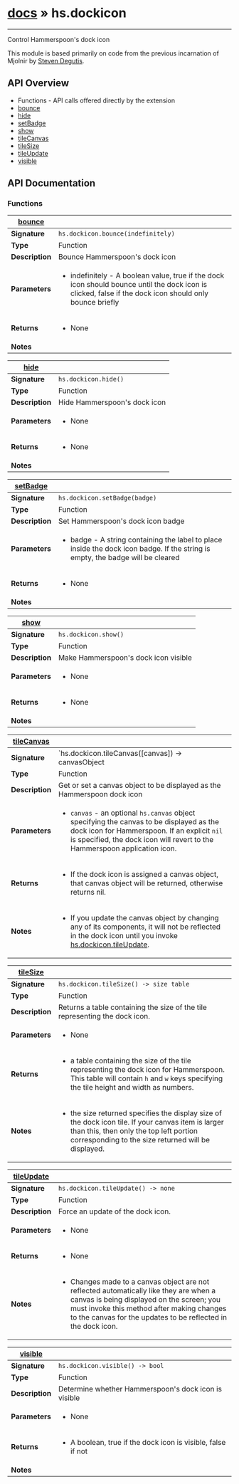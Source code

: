 # [docs](index.md) » hs.dockicon
---

Control Hammerspoon's dock icon

This module is based primarily on code from the previous incarnation of Mjolnir by [Steven Degutis](https://github.com/sdegutis/).

## API Overview
* Functions - API calls offered directly by the extension
 * [bounce](#bounce)
 * [hide](#hide)
 * [setBadge](#setBadge)
 * [show](#show)
 * [tileCanvas](#tileCanvas)
 * [tileSize](#tileSize)
 * [tileUpdate](#tileUpdate)
 * [visible](#visible)

## API Documentation

### Functions

| [bounce](#bounce)         |                                                                                     |
| --------------------------------------------|-------------------------------------------------------------------------------------|
| **Signature**                               | `hs.dockicon.bounce(indefinitely)`                                                                    |
| **Type**                                    | Function                                                                     |
| **Description**                             | Bounce Hammerspoon's dock icon                                                                     |
| **Parameters**                              | <ul><li>indefinitely - A boolean value, true if the dock icon should bounce until the dock icon is clicked, false if the dock icon should only bounce briefly</li></ul> |
| **Returns**                                 | <ul><li>None</li></ul>          |
| **Notes**                                   | <ul></ul>                |

| [hide](#hide)         |                                                                                     |
| --------------------------------------------|-------------------------------------------------------------------------------------|
| **Signature**                               | `hs.dockicon.hide()`                                                                    |
| **Type**                                    | Function                                                                     |
| **Description**                             | Hide Hammerspoon's dock icon                                                                     |
| **Parameters**                              | <ul><li>None</li></ul> |
| **Returns**                                 | <ul><li>None</li></ul>          |
| **Notes**                                   | <ul></ul>                |

| [setBadge](#setBadge)         |                                                                                     |
| --------------------------------------------|-------------------------------------------------------------------------------------|
| **Signature**                               | `hs.dockicon.setBadge(badge)`                                                                    |
| **Type**                                    | Function                                                                     |
| **Description**                             | Set Hammerspoon's dock icon badge                                                                     |
| **Parameters**                              | <ul><li>badge - A string containing the label to place inside the dock icon badge. If the string is empty, the badge will be cleared</li></ul> |
| **Returns**                                 | <ul><li>None</li></ul>          |
| **Notes**                                   | <ul></ul>                |

| [show](#show)         |                                                                                     |
| --------------------------------------------|-------------------------------------------------------------------------------------|
| **Signature**                               | `hs.dockicon.show()`                                                                    |
| **Type**                                    | Function                                                                     |
| **Description**                             | Make Hammerspoon's dock icon visible                                                                     |
| **Parameters**                              | <ul><li>None</li></ul> |
| **Returns**                                 | <ul><li>None</li></ul>          |
| **Notes**                                   | <ul></ul>                |

| [tileCanvas](#tileCanvas)         |                                                                                     |
| --------------------------------------------|-------------------------------------------------------------------------------------|
| **Signature**                               | `hs.dockicon.tileCanvas([canvas]) -> canvasObject | nil`                                                                    |
| **Type**                                    | Function                                                                     |
| **Description**                             | Get or set a canvas object to be displayed as the Hammerspoon dock icon                                                                     |
| **Parameters**                              | <ul><li>`canvas` - an optional `hs.canvas` object specifying the canvas to be displayed as the dock icon for Hammerspoon. If an explicit `nil` is specified, the dock icon will revert to the Hammerspoon application icon.</li></ul> |
| **Returns**                                 | <ul><li>If the dock icon is assigned a canvas object, that canvas object will be returned, otherwise returns nil.</li></ul>          |
| **Notes**                                   | <ul><li>If you update the canvas object by changing any of its components, it will not be reflected in the dock icon until you invoke [hs.dockicon.tileUpdate](#tileUpdate).</li></ul>                |

| [tileSize](#tileSize)         |                                                                                     |
| --------------------------------------------|-------------------------------------------------------------------------------------|
| **Signature**                               | `hs.dockicon.tileSize() -> size table`                                                                    |
| **Type**                                    | Function                                                                     |
| **Description**                             | Returns a table containing the size of the tile representing the dock icon.                                                                     |
| **Parameters**                              | <ul><li>None</li></ul> |
| **Returns**                                 | <ul><li>a table containing the size of the tile representing the dock icon for Hammerspoon. This table will contain `h` and `w` keys specifying the tile height and width as numbers.</li></ul>          |
| **Notes**                                   | <ul><li>the size returned specifies the display size of the dock icon tile. If your canvas item is larger than this, then only the top left portion corresponding to the size returned will be displayed.</li></ul>                |

| [tileUpdate](#tileUpdate)         |                                                                                     |
| --------------------------------------------|-------------------------------------------------------------------------------------|
| **Signature**                               | `hs.dockicon.tileUpdate() -> none`                                                                    |
| **Type**                                    | Function                                                                     |
| **Description**                             | Force an update of the dock icon.                                                                     |
| **Parameters**                              | <ul><li>None</li></ul> |
| **Returns**                                 | <ul><li>None</li></ul>          |
| **Notes**                                   | <ul><li>Changes made to a canvas object are not reflected automatically like they are when a canvas is being displayed on the screen; you must invoke this method after making changes to the canvas for the updates to be reflected in the dock icon.</li></ul>                |

| [visible](#visible)         |                                                                                     |
| --------------------------------------------|-------------------------------------------------------------------------------------|
| **Signature**                               | `hs.dockicon.visible() -> bool`                                                                    |
| **Type**                                    | Function                                                                     |
| **Description**                             | Determine whether Hammerspoon's dock icon is visible                                                                     |
| **Parameters**                              | <ul><li>None</li></ul> |
| **Returns**                                 | <ul><li>A boolean, true if the dock icon is visible, false if not</li></ul>          |
| **Notes**                                   | <ul></ul>                |

